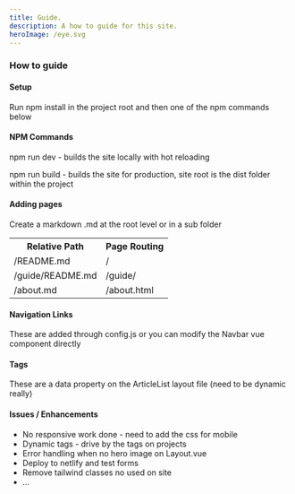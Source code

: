 ```yaml
---
title: Guide.
description: A how to guide for this site.
heroImage: /eye.svg
---
```


<h3 class="text-blue text-left mb-3 text-2xl">
 How to guide
</h3>

<h4 class="text-green">Setup</h4>
<p>Run npm install in the project root and then one of the npm commands below</p>


<h4 class="text-green mt-4">NPM Commands</h4>
<p>npm run dev - builds the site locally with hot reloading</p>
<p>npm run build - builds the site for production, site root is the dist folder within the project</p>


<h4 class="text-green mt-4">Adding pages</h4>
<p>Create a markdown .md at the root level or in a sub folder</p>

<table class="mt-4 w-2/3">
<tr>
    <th>Relative Path</th>
    <th>Page Routing</th>
</tr>
<tr>
    <td>/README.md</td>
    <td>/</td>
</tr>
<tr>
    <td>/guide/README.md</td>
    <td>/guide/</td>
</tr>
<tr>
    <td>/about.md</td>
    <td>/about.html</td>
</tr>
</table>

<h4 class="text-green mt-4">Navigation Links</h4>
<p>These are added through config.js or you can modify the Navbar vue component directly</p>

<h4 class="text-green mt-4">Tags</h4>
<p>These are a data property on the ArticleList layout file (need to be dynamic really)</p>


<h4 class="text-green mt-4">Issues / Enhancements</h4>
<ul>
    <li>No responsive work done - need to add the css for mobile</li>
    <li>Dynamic tags - drive by the tags on projects</li>
    <li>Error handling when no hero image on Layout.vue</li>
    <li>Deploy to netlify and test forms</li>
    <li>Remove tailwind classes no used on site</li>
    <li>...</li>
</ul>